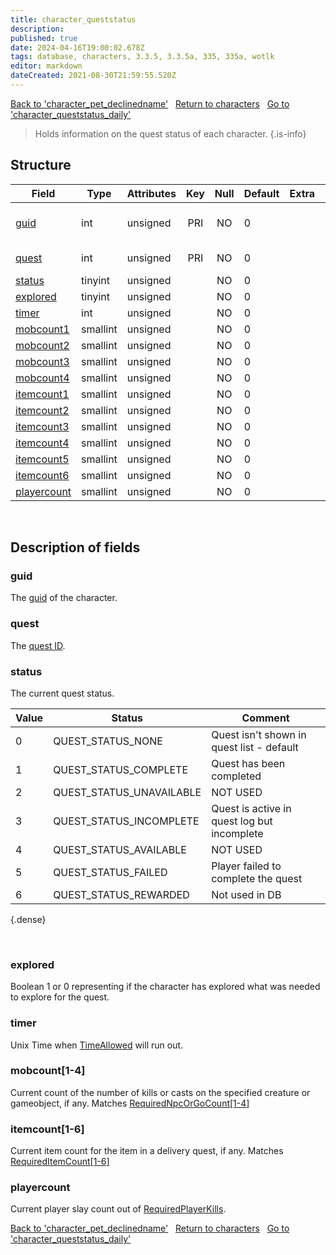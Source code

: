 ```yaml
---
title: character_queststatus
description: 
published: true
date: 2024-04-16T19:00:02.678Z
tags: database, characters, 3.3.5, 3.3.5a, 335, 335a, wotlk
editor: markdown
dateCreated: 2021-08-30T21:59:55.520Z
---
```


<a href="https://trinitycore.info/en/database/335/characters/character_pet_declinedname" class="mt-5 v-btn v-btn--depressed v-btn--flat v-btn--outlined theme--light v-size--default darkblue--text text--lighten-3"><span class="v-btn__content"><i aria-hidden="true" class="v-icon notranslate v-icon--left mdi mdi-arrow-left theme--light"></i><span>Back to 'character_pet_declinedname'</span></span></a>&nbsp;&nbsp;&nbsp;<a href="https://trinitycore.info/en/database/335/characters/home" class="mt-5 v-btn v-btn--depressed v-btn--flat v-btn--outlined theme--light v-size--default darkblue--text text--lighten-3"><span class="v-btn__content"><i aria-hidden="true" class="v-icon notranslate v-icon--left mdi mdi-home-outline theme--light"></i><span>Return to characters</span></span></a>&nbsp;&nbsp;&nbsp;<a href="https://trinitycore.info/en/database/335/characters/character_queststatus_daily" class="mt-5 v-btn v-btn--depressed v-btn--flat v-btn--outlined theme--light v-size--default darkblue--text text--lighten-3"><span class="v-btn__content"><span>Go to 'character_queststatus_daily'</span><i aria-hidden="true" class="v-icon notranslate v-icon--right mdi mdi-arrow-right theme--light"></i></span></a>

> Holds information on the quest status of each character.
{.is-info}


## Structure

| Field | Type | Attributes | Key | Null | Default | Extra | Comment |
| --- | --- | --- | :---: | :---: | --- | --- | --- |
| [guid](#guid) | int | unsigned | PRI | NO | 0 |  | Global Unique Identifier |
| [quest](#quest) | int | unsigned | PRI | NO | 0 |  | Quest Identifier |
| [status](#status) | tinyint | unsigned |  | NO | 0 |  |  |
| [explored](#explored) | tinyint | unsigned |  | NO | 0 |  |  |
| [timer](#timer) | int | unsigned |  | NO | 0 |  |  |
| [mobcount1](#mobcount1-4) | smallint | unsigned |  | NO | 0 |  |  |
| [mobcount2](#mobcount1-4) | smallint | unsigned |  | NO | 0 |  |  |
| [mobcount3](#mobcount1-4) | smallint | unsigned |  | NO | 0 |  |  |
| [mobcount4](#mobcount1-4) | smallint | unsigned |  | NO | 0 |  |  |
| [itemcount1](#itemcount1-6) | smallint | unsigned |  | NO | 0 |  |  |
| [itemcount2](#itemcount1-6) | smallint | unsigned |  | NO | 0 |  |  |
| [itemcount3](#itemcount1-6) | smallint | unsigned |  | NO | 0 |  |  |
| [itemcount4](#itemcount1-6) | smallint | unsigned |  | NO | 0 |  |  |
| [itemcount5](#itemcount1-6) | smallint | unsigned |  | NO | 0 |  |  |
| [itemcount6](#itemcount1-6) | smallint | unsigned |  | NO | 0 |  |  |
| [playercount](#playercount) | smallint | unsigned |  | NO | 0 |  |  |
&nbsp;
## Description of fields

### guid
The [guid](../characters/characters#guid) of the character.
&nbsp;

### quest
The [quest ID](../world/quest_template#id).
&nbsp;

### status
The current quest status.

Value | Status | Comment
-- | -- | --
0 | QUEST_STATUS_NONE | Quest isn't shown in quest list - default
1 | QUEST_STATUS_COMPLETE | Quest has been completed
2 | QUEST_STATUS_UNAVAILABLE | NOT USED
3 | QUEST_STATUS_INCOMPLETE | Quest is active in quest log but incomplete
4 | QUEST_STATUS_AVAILABLE | NOT USED
5 | QUEST_STATUS_FAILED | Player failed to complete the quest
6 | QUEST_STATUS_REWARDED | Not used in DB
{.dense}

&nbsp;

### explored
Boolean 1 or 0 representing if the character has explored what was needed to explore for the quest.
&nbsp;

### timer
Unix Time when [TimeAllowed](../world/quest_template#timeallowed) will run out.
&nbsp;

### mobcount\[1-4]
Current count of the number of kills or casts on the specified creature or gameobject, if any.
Matches [RequiredNpcOrGoCount\[1-4\]](../world/quest_template#requirednpcorgocount1-4)
&nbsp;

### itemcount\[1-6]
Current item count for the item in a delivery quest, if any.
Matches [RequiredItemCount\[1-6\]](../world/quest_template#requireditemcount1-6)
&nbsp;

### playercount
Current player slay count out of [RequiredPlayerKills](../world/quest_template#requiredplayerkills).
&nbsp;

<a href="https://trinitycore.info/en/database/335/characters/character_pet_declinedname" class="mt-5 v-btn v-btn--depressed v-btn--flat v-btn--outlined theme--light v-size--default darkblue--text text--lighten-3"><span class="v-btn__content"><i aria-hidden="true" class="v-icon notranslate v-icon--left mdi mdi-arrow-left theme--light"></i><span>Back to 'character_pet_declinedname'</span></span></a>&nbsp;&nbsp;&nbsp;<a href="https://trinitycore.info/en/database/335/characters/home" class="mt-5 v-btn v-btn--depressed v-btn--flat v-btn--outlined theme--light v-size--default darkblue--text text--lighten-3"><span class="v-btn__content"><i aria-hidden="true" class="v-icon notranslate v-icon--left mdi mdi-home-outline theme--light"></i><span>Return to characters</span></span></a>&nbsp;&nbsp;&nbsp;<a href="https://trinitycore.info/en/database/335/characters/character_queststatus_daily" class="mt-5 v-btn v-btn--depressed v-btn--flat v-btn--outlined theme--light v-size--default darkblue--text text--lighten-3"><span class="v-btn__content"><span>Go to 'character_queststatus_daily'</span><i aria-hidden="true" class="v-icon notranslate v-icon--right mdi mdi-arrow-right theme--light"></i></span></a>
